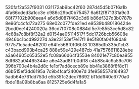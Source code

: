 520faf2a537f9031
031172ab9bc42f60
287d45d5b07f6a1b
4fa66cded3a1cc3e
c986c29bd0b75457
6a6f2f871331a9c3
68f77102b908eea4
a6d5d087f462c3d6
b86df327d3b0787b
8e96fc4cfd72a275
68e02c077fde21ed
e9539b480186424e
2bcd0ee14240020a
36cd7f0708c0884d
5e7e8553ce5d8c82
4c68a7c8bf8f32a2
d0154ae05114517f
5dc1726bcb56608e
4946bc1bcd99227d
a3e23153ef7e17f1
8e5f80fa04f68da8
977571c5ade46200
e64fe568f0f06bf8
10365dfb335d1cb3
c43bacd993b4ca25
888e59e429e487cb
41a7576611828ebe
a3a64605c65352e5
fc08a66d64f3553e
84021e77c80ea955
8df682a04465344e
a6e43ad81fb0dff8
c4b88c4c9a59c706
396b700e4b4a2d8c
fe1bf7ad8cecb89e
bb41e3868f8f8c11
d6b515ef3dd6195a
7c9b4fcaf2400e7d
3fe9585578164937
5adb64e761dd753d
e5b351c2dec78692
b11ddff40c6770a0
fbde18a09b8ba6aa
8125725e6d4fa1a5
